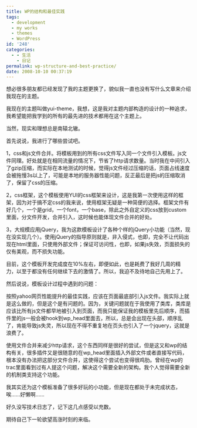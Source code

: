 ```yaml
---
title: WP的结构和最佳实践
tags:
  - development
  - my works
  - themes
  - WordPress
id: '248'
categories:
  - - 生活
    - 日记
permalink: wp-structure-and-best-practice/
date: 2008-10-10 00:37:19
---
```


想必很多朋友都已经发现了我的主题更换了，貌似我一直也没有写什么文章来介绍我现在的主题。

我现在的主题叫做yui-theme，我想，这是我对主题内部构造的设计的一种追求，我希望能把我学到的所有的最先进的技术都用在这个主题上。
<!-- more -->
当然，现实和理想总是南辕北辙。

首先说说，我进行了哪些尝试吧。

1，css和js文件合并。将模板用到的所有css文件写入同一个文件引入模板。js文件同理。好处就是在相同流量的情况下，节省了http请求数量。当时我在中间引入了gzip压缩，而实际在本地测试的时候，觉得js文件经过压缩的话，页面占线速度会被拖慢3s以上了，可能是本地的服务器性能问题，反正最后是把js的压缩取消了，保留了css的压缩。

2，css框架，这个模板使用YUI的css框架来设计，这是我第一次使用这样的框架，因为对于搞不定css的我来说，使用框架无疑是一种简便的选择。框架文件有好几个，一个是grid，一个font，一个base，除此之外自定义的css放到custom里面，分文件开发，合并引入，这时候也能体现文件合并的好处。

3，大规模应用jQuery，我为这款模板设计了各种个样的jQuery小功能（当然，现在没实现几个）。使用jQuery的指导原则就是，非入侵式，也即，完全不让代码出现在html里面，只使用外部文件；保证可访问性，也即，如果js失效，页面损失的仅有美观，而不损失功能。

目前，这个模板开发完成度在10%左右，即便如此，也是耗费了我好几周的精力，以至于都没有任何继续下去的激情了。所以，我迫不及待地自己先用上了。

然后说说，模板设计过程中遇到的问题：

按照yahoo网页性能提升的最佳实践，应该在页面最底部引入js文件。我实际上就是这么做的，但是这个是有问题的。因为，关键问题就在于我使用了类库，类库是应该比所有js文件都早地被引入到页面，而我只能保证我的模板里先后顺序，而插件里的js一般会被hook到wp_head里面去，所以，总是会出现在头部，顺序乱了，肯能导致js失灵，所以现在不得不重复地在页头也引入了一个jquery，这就是浪费了。

使用文件合并来减少http请求，这个东西同样是很好的尝试，但是这又和wp的结构有关，很多插件又是很随意的在wp_head里面插入外部文件或者直接写代码，根本没有办法把这部分文件合并，这使得这个尝试也变得很鸡肋。曾经在wp的trac里面看到过有人提这个问题，解决这个需要全新的架构。我个人觉得需要全新的机制类支持这个功能。

我其实还为这个模板准备了很多好玩的小功能，但是现在都处于未完成状态，唉……好懒啊……

好久没写技术日志了，记下这几点感受以充数。

期待自己下一轮欲望高涨时刻的来临。